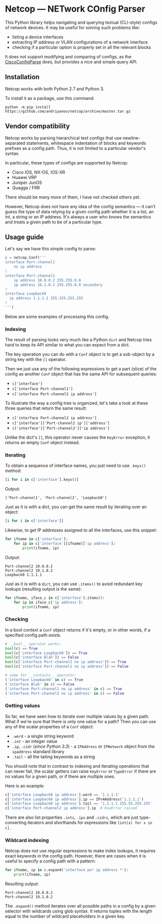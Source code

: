 # Netcop — NETwork COnfig Parser

This Python library helps navigating and querying textual (CLI-style) configs of network devices. It may be useful for solving such problems like:
- listing a device interfaces
- extracting IP address or VLAN configurations of a network interface
- checking if a particular option is properly set in all the relevant blocks

It does not support modifying and comparing of configs, as the [CiscoConfigParse][1] does, but provides a nice and simple query API.

## Installation
Netcop works with both Python 2.7 and Python 3.

To install it as a package, use this command:

    python -m pip install https://github.com/andriyanov/netcop/archive/master.tar.gz


## Vendor compatibility
Netcop works by parsing hierarchical text configs that use newline-separated statements, whitespace indentation of blocks and keywords prefixes as a config path. Thus, it is not limited to a particular vendor's syntax.

In particular, these types of configs are supported by Netcop:
- Cisco IOS, NX-OS, IOS-XR
- Huawei VRP
- Juniper JunOS
- Quagga / FRR

There should be many more of them, I have not checked others yet.

However, Netcop does not have any idea of the config semantics — it can't guess the type of data relying by a given config path whether it is a list, an int, a string or an IP address. It's always a user who knows the semantics and treats a given path to be of a particular type.


## Usage guide

Let's say we have this simple config to parse:
```python
c = netcop.Conf('''
interface Port-channel1
    no ip address
!
interface Port-channel2
    ip address 10.0.0.2 255.255.0.0
    ip address 10.1.0.2 255.255.0.0 secondary
!
interface Loopback0
  ip address 1.1.1.1 255.255.255.255
!
''')
```

Below are some examples of processing this config.

### Indexing
The result of parsing looks very much like a Python `dict` and Netcop tries hard to keep its API similar to what you can expect from a dict.

The key operation you can do with a `Conf` object is to get a sub-object by a string key with the `[]` operator.

Then we just use any of the following expressions to get a part (slice) of the config as another `Conf` object that has the same API for subsequent queries:
- `c['interface']`
- `c['interface Port-channel1']`
- `c['interface Port-channel2 ip address']`


To illustrate the way a config tree is organized, let's take a look at these three queries that return the same result:
- `c['interface Port-channel2 ip address']`
- `c['interface']['Port-channel2 ip']['address']`
- `c['interface']['Port-channel2']['ip address']`

Unlike the dict's `[]`, this operator never causes the `KeyError` exception, it returns an empty `Conf` object instead.

### Iterating

To obtain a sequence of interface names, you just need to use `.keys()` method:

```python
[i for i in c['interface'].keys()]
```
Output:

    ['Port-channel1', 'Port-channel2', 'Loopback0']

Just as it is with a dict, you can get the same result by iterating over an object:
```python
[i for i in c['interface']]
```

Likewise, to get IP addresses assigned to all the interfaces, use this snippet:
```python
for ifname in c['interface']:
    for ip in c['interface'][ifname]['ip address']:
        print(ifname, ip)
```
Output:

    Port-channel2 10.0.0.2
    Port-channel2 10.1.0.2
    Loopback0 1.1.1.1

Just as it is with a `dict`, you can use `.items()` to avoid redundant key lookups (resulting output is the same):
```python
for ifname, iface_c in c['interface'].items():
    for ip in iface_c['ip address']:
        print(ifname, ip)
```

### Checking
In a bool context a `Conf` object returns if it's empty, or in other words, if a specified config path exists.
```python
# __bool__ operator works:
bool(c) == True
bool(c['interface Loopback0']) == True
bool(c['interface Blah']) == False
bool(c['interface Port-channel1 no ip address']) == True
bool(c['interface Port-channel2 no ip address']) == False

# same for __contains__ operator:
('interface Loopback0' in c) == True
('interface Blah' in c) == False
('interface Port-channel1 no ip address' in c) == True
('interface Port-channel2 no ip address' in c) == False
```

### Getting values
So far, we have seen how to iterate over multiple values by a given path. What if we're sure that there is only one value for a path? Then you can use any of the scalar properties of a `Conf` object:
- `.word` - a single string keyword
- `.int` - an integer value
- `.ip`, `.cidr` (*since Python 3.3*) - a `IPAddress` or `IPNetwork` object from the `ipaddress` standard library
- `.tail` - all the tailing keywords as a string

You should note that in contrast to indexing and iterating operations that can never fail, the scalar getters can raise `KeyError` or `TypeError` if there are no values for a given path, or if there are multiple ones.

Here is an example:

```python
c['interface Loopback0 ip address'].word == '1.1.1.1'
c['interface Loopback0 ip address'].ip == IPv4Address('1.1.1.1')
c['interface Loopback0 ip address'].tail == '1.1.1.1 255.55.255.255'
c['interface Port-channel2 ip address'].ip  # KeyError raised
```

There are also list properties `.ints`, `.ips` and `.cidrs`, which are just type-converting iterators and shorthands for expressions like `[int(x) for x in c]`.

### Wildcard indexing
Netcop does not use regular expressions to make index lookups, it requires exact keywords in the config path. However, there are cases when it is useful to specify a config path with a pattern:
```python
for ifname, ip in c.expand('interface po* ip address *'):
    print(ifname, ip)
```
Resulting output:

    Port-channel2 10.0.0.2
    Port-channel2 10.1.0.2

The `.expand()` method iterates over all possible paths in a config by a given selector with wildcards using glob syntax. It returns tuples with the length equal to the number of wildcard placeholders in a given key.


[1]: https://github.com/mpenning/ciscoconfparse
